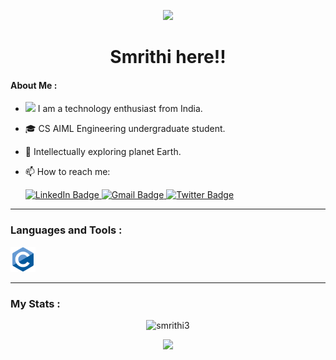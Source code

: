<p align="center">
  <img src="https://cdn.pixabay.com/photo/2017/08/30/01/05/milky-way-2695569_1280.jpg" height="200"/>
</p>

<h1 align="center">
  Smrithi here!! 
</h1>


#### About Me :

- <img src="https://media.giphy.com/media/WUlplcMpOCEmTGBtBW/giphy.gif" width="30"> I am a technology enthusiast from India.

- 🎓 CS AIML Engineering undergraduate student.

- :telescope: Intellectually exploring planet Earth.

- :mailbox: How to reach me:
  <div id="badges">
  <a href="www.linkedin.com/in/smrithi-ramesh-887850228">
    <img src="https://img.shields.io/badge/LinkedIn-0D1117?style=for-the-badge&logo=linkedin&logoColor=informational" alt="LinkedIn Badge"/>
  </a>
  <a href="mailto:smrithiramesh22@gmail.com">
    <img src="https://img.shields.io/badge/Email-0D1117?style=for-the-badge&logo=gmail&logoColor=red" alt="Gmail Badge"/>
  </a>
  <a href="https://twitter.com/ramesh_smrithi">
    <img src="https://img.shields.io/badge/Twitter-0D1117?style=for-the-badge&logo=twitter&logoColor=blue" alt="Twitter Badge"/>
  </a>
</div>

---

### Languages and Tools :
<div>
 
 
 
  
  <img src="https://github.com/devicons/devicon/blob/master/icons/c/c-original.svg" title="C" alt="C" width="40" height="40"/>&nbsp;
 
  
</div>

---

### My Stats :
<p align="center"><img src="http://github-readme-streak-stats.herokuapp.com?user=smrithi3&theme=github-dark-blue&hide_border=true" alt="smrithi3"/>
<p align="center"><img src="https://github-readme-stats.vercel.app/api?username=smrithi3&theme=github_dark&show_icons=true&count_private=true&hide_border=true"/>
